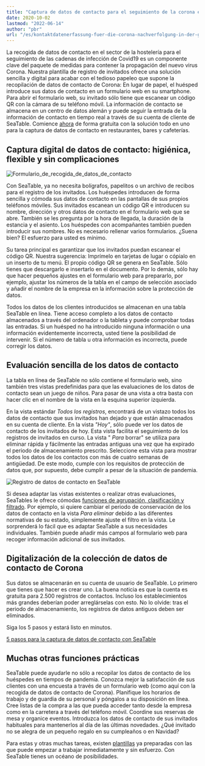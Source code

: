 ```yaml
---
title: "Captura de datos de contacto para el seguimiento de la corona en el sector de la restauración"
date: 2020-10-02
lastmod: "2022-06-14"
author: "pbr"
url: "/es/kontaktdatenerfassung-fuer-die-corona-nachverfolgung-in-der-gastronomie"
---
```


La recogida de datos de contacto en el sector de la hostelería para el seguimiento de las cadenas de infección de Covid19 es un componente clave del paquete de medidas para contener la propagación del nuevo virus Corona. Nuestra plantilla de registro de invitados ofrece una solución sencilla y digital para acabar con el tedioso papeleo que supone la recopilación de datos de contacto de Corona: En lugar de papel, el huésped introduce sus datos de contacto en un formulario web en su smartphone. Para abrir el formulario web, su invitado sólo tiene que escanear un código QR con la cámara de su teléfono móvil. La información de contacto se almacena en un centro de datos alemán y puede seguir la entrada de la información de contacto en tiempo real a través de su cuenta de cliente de SeaTable. Comience [ahora](https://seatable.io/es/registrierung/) de forma gratuita con la solución todo en uno para la captura de datos de contacto en restaurantes, bares y cafeterías.

## Captura digital de datos de contacto: higiénica, flexible y sin complicaciones

![Formulario_de_recogida_de_datos_de_contacto](https://seatable.io/wp-content/uploads/2020/09/iphone_corona_app.png)

Con SeaTable, ya no necesita bolígrafos, papelitos o un archivo de recibos para el registro de los invitados. Los huéspedes introducen de forma sencilla y cómoda sus datos de contacto en las pantallas de sus propios teléfonos móviles. Sus invitados escanean un código QR e introducen su nombre, dirección y otros datos de contacto en el formulario web que se abre. También se les pregunta por la hora de llegada, la duración de la estancia y el asiento. Los huéspedes con acompañantes también pueden introducir sus nombres. No es necesario rellenar varios formularios. ¿Suena bien? El esfuerzo para usted es mínimo.

Su tarea principal es garantizar que los invitados puedan escanear el código QR. Nuestra sugerencia: Imprímelo en tarjetas de lugar o cópialo en un inserto de tu menú. El propio código QR se genera en SeaTable. Sólo tienes que descargarlo e insertarlo en el documento. Por lo demás, sólo hay que hacer pequeños ajustes en el formulario web para prepararlo, por ejemplo, ajustar los números de la tabla en el campo de selección asociado y añadir el nombre de la empresa en la información sobre la protección de datos.

Todos los datos de los clientes introducidos se almacenan en una tabla SeaTable en línea. Tiene acceso completo a los datos de contacto almacenados a través del ordenador o la tableta y puede comprobar todas las entradas. Si un huésped no ha introducido ninguna información o una información evidentemente incorrecta, usted tiene la posibilidad de intervenir. Si el número de tabla u otra información es incorrecta, puede corregir los datos.

## Evaluación sencilla de los datos de contacto

La tabla en línea de SeaTable no sólo contiene el formulario web, sino también tres vistas predefinidas para que las evaluaciones de los datos de contacto sean un juego de niños. Para pasar de una vista a otra basta con hacer clic en el nombre de la vista en la esquina superior izquierda.

En la vista estándar _Todos los registros_, encontrará de un vistazo todos los datos de contacto que sus invitados han dejado y que están almacenados en su cuenta de cliente. En la vista _"Hoy"_, sólo puede ver los datos de contacto de los invitados de hoy. Esta vista facilita el seguimiento de los registros de invitados en curso. La vista " _Para_ borrar" se utiliza para eliminar rápida y fácilmente las entradas antiguas una vez que ha expirado el periodo de almacenamiento prescrito. Seleccione esta vista para mostrar todos los datos de los contactos con más de cuatro semanas de antigüedad. De este modo, cumple con los requisitos de protección de datos que, por supuesto, debe cumplir a pesar de la situación de pandemia.

![Registro de datos de contacto en SeaTable](https://seatable.de/wp-content/uploads/2020/09/SeaTable_for_contact_data_registration_corona_restaurant.png)

Si desea adaptar las vistas existentes o realizar otras evaluaciones, SeaTables le ofrece cómodas [funciones de agrupación, clasificación y filtrado](https://seatable.io/es/docs/handbuch/datenmanagement/gruppierung-sortierung-filter/). Por ejemplo, si quiere cambiar el periodo de conservación de los datos de contacto en la vista _Para eliminar_ debido a las diferentes normativas de su estado, simplemente ajuste el filtro en la vista. Le sorprenderá lo fácil que es adaptar SeaTable a sus necesidades individuales. También puede añadir más campos al formulario web para recoger información adicional de sus invitados.

## Digitalización de la colección de datos de contacto de Corona

Sus datos se almacenarán en su cuenta de usuario de SeaTable. Lo primero que tienes que hacer es crear uno. La buena noticia es que la cuenta es gratuita para 2.500 registros de contactos. Incluso los establecimientos más grandes deberían poder arreglárselas con esto. No lo olvide: tras el periodo de almacenamiento, los registros de datos antiguos deben ser eliminados.

Siga los 5 pasos y estará listo en minutos.

[5 pasos para la captura de datos de contacto con SeaTable](/es/corona-gaesteregistrierung/#tab-id-1-active)

## Muchas otras funciones prácticas

SeaTable puede ayudarle no sólo a recopilar los datos de contacto de los huéspedes en tiempos de pandemia. Conozca mejor la satisfacción de sus clientes con una encuesta a través de un formulario web (como aquí con la recogida de datos de contacto de Corona). Planifique los horarios de trabajo y de guardia de su personal y póngalos a su disposición en línea. Cree listas de la compra a las que pueda acceder tanto desde la empresa como en la carretera a través del teléfono móvil. Coordine sus reservas de mesa y organice eventos. Introduzca los datos de contacto de sus invitados habituales para mantenerlos al día de las últimas novedades. ¿Qué invitado no se alegra de un pequeño regalo en su cumpleaños o en Navidad?

Para estas y otras muchas tareas, existen [plantillas](https://seatable.io/es/docs/templates/) ya preparadas con las que puede empezar a trabajar inmediatamente y sin esfuerzo. Con SeaTable tienes un océano de posibilidades.
